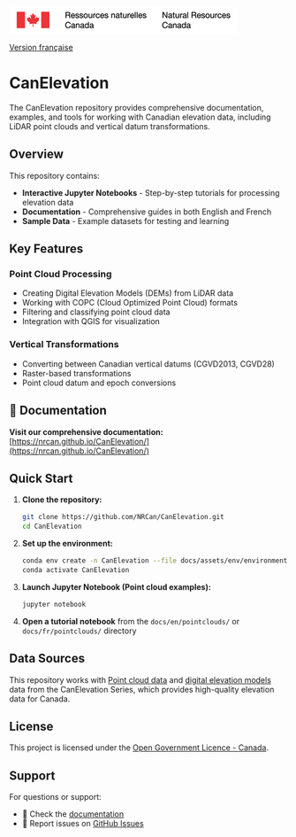 ![NRCan banner](docs/assets/images/nrcan-banner.png)

[Version française](README_FR.md)

# CanElevation

The CanElevation repository provides comprehensive documentation, examples, and tools for working with Canadian elevation data, including LiDAR point clouds and vertical datum transformations.

## Overview

This repository contains:

- **Interactive Jupyter Notebooks** - Step-by-step tutorials for processing elevation data
- **Documentation** - Comprehensive guides in both English and French
- **Sample Data** - Example datasets for testing and learning

## Key Features

### Point Cloud Processing
- Creating Digital Elevation Models (DEMs) from LiDAR data
- Working with COPC (Cloud Optimized Point Cloud) formats
- Filtering and classifying point cloud data
- Integration with QGIS for visualization

### Vertical Transformations
- Converting between Canadian vertical datums (CGVD2013, CGVD28)
- Raster-based transformations
- Point cloud datum and epoch conversions

## 📖 Documentation

**Visit our comprehensive documentation:** [https://nrcan.github.io/CanElevation/](https://nrcan.github.io/CanElevation/)

## Quick Start

1. **Clone the repository:**
   ```bash
   git clone https://github.com/NRCan/CanElevation.git
   cd CanElevation
   ```

2. **Set up the environment:**
   ```bash
   conda env create -n CanElevation --file docs/assets/env/environment.yml
   conda activate CanElevation
   ```

3. **Launch Jupyter Notebook (Point cloud examples):**
   ```bash
   jupyter notebook
   ```

4. **Open a tutorial notebook** from the `docs/en/pointclouds/` or `docs/fr/pointclouds/` directory

## Data Sources

This repository works with [Point cloud data](https://open.canada.ca/data/en/dataset/7069387e-9986-4297-9f55-0288e9676947) and  [digital elevation models](https://open.canada.ca/data/en/dataset/957782bf-847c-4644-a757-e383c0057995) data from the CanElevation Series, which provides high-quality elevation data for Canada.

## License

This project is licensed under the [Open Government Licence - Canada](https://open.canada.ca/en/open-government-licence-canada).

## Support

For questions or support:
- 📖 Check the [documentation](https://nrcan.github.io/CanElevation/)
- 🐛 Report issues on [GitHub Issues](https://github.com/NRCan/CanElevation/issues)
